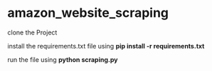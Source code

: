 # amazon_website_scraping

clone the Project

install the requirements.txt file using **pip install -r requirements.txt**

run the file using **python scraping.py**

